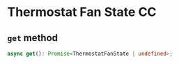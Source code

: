 # Thermostat Fan State CC

## `get` method

```ts
async get(): Promise<ThermostatFanState | undefined>;
```
